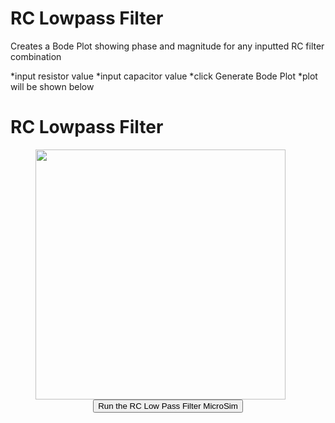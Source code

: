 # RC Lowpass Filter

Creates a Bode Plot showing phase and magnitude for any inputted RC filter combination

*input resistor value
*input capacitor value
*click Generate Bode Plot
*plot will be shown below

# RC Lowpass Filter

<figure markdown>
   <img src="https://github.com/kenn0727/ee-microsims/blob/master/docs/sims/RC_Lowpass_filter/RC_Lowpass_filter.png" style:{ width="400" }
</figure>

<form action="RCindex.html" style="text-align:center;">
<button style="align-content: center;" class="md-button md-button--primary">
Run the RC Low Pass Filter MicroSim
</button>
</form>
